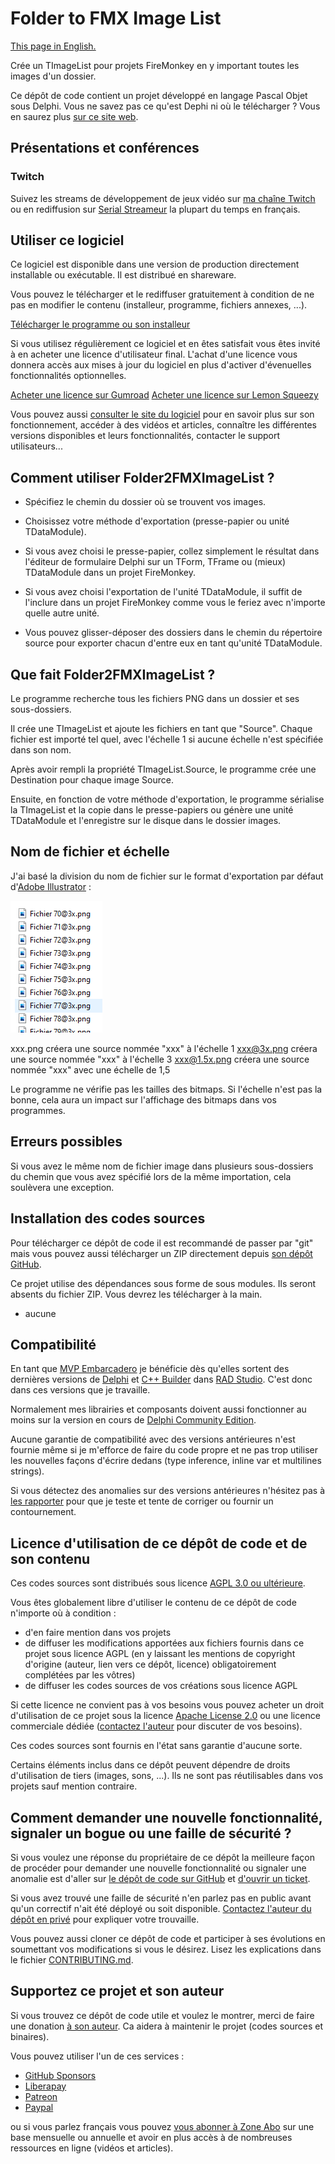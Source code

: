 # Folder to FMX Image List

[This page in English.](README.md)

Crée un TImageList pour projets FireMonkey en y important toutes les images d'un dossier.

Ce dépôt de code contient un projet développé en langage Pascal Objet sous Delphi. Vous ne savez pas ce qu'est Dephi ni où le télécharger ? Vous en saurez plus [sur ce site web](https://delphi-resources.developpeur-pascal.fr/).

## Présentations et conférences

### Twitch

Suivez les streams de développement de jeux vidéo sur [ma chaîne Twitch](https://www.twitch.tv/patrickpremartin) ou en rediffusion sur [Serial Streameur](https://serialstreameur.fr) la plupart du temps en français.

## Utiliser ce logiciel

Ce logiciel est disponible dans une version de production directement installable ou exécutable. Il est distribué en shareware.

Vous pouvez le télécharger et le rediffuser gratuitement à condition de ne pas en modifier le contenu (installeur, programme, fichiers annexes, ...).

[Télécharger le programme ou son installeur](https://olfsoftware.lemonsqueezy.com/checkout/buy/14bc1e25-f5f0-47a2-b698-5a18f7043d8e)

Si vous utilisez régulièrement ce logiciel et en êtes satisfait vous êtes invité à en acheter une licence d'utilisateur final. L'achat d'une licence vous donnera accès aux mises à jour du logiciel en plus d'activer d'évenuelles fonctionnalités optionnelles.

[Acheter une licence sur Gumroad](https://boutique.olfsoftware.fr/l/folder2fmximagelist)
[Acheter une licence sur Lemon Squeezy](https://olfsoftware.lemonsqueezy.com/checkout/buy/648c0390-1f77-419e-9648-e4815de984a1)

Vous pouvez aussi [consulter le site du logiciel](https://folder2fmximagelist.olfsoftware.fr/) pour en savoir plus sur son fonctionnement, accéder à des vidéos et articles, connaître les différentes versions disponibles et leurs fonctionnalités, contacter le support utilisateurs...

## Comment utiliser Folder2FMXImageList ?

* Spécifiez le chemin du dossier où se trouvent vos images.

* Choisissez votre méthode d'exportation (presse-papier ou unité TDataModule).

* Si vous avez choisi le presse-papier, collez simplement le résultat dans l'éditeur de formulaire Delphi sur un TForm, TFrame ou (mieux) TDataModule dans un projet FireMonkey.

* Si vous avez choisi l'exportation de l'unité TDataModule, il suffit de l'inclure dans un projet FireMonkey comme vous le feriez avec n'importe quelle autre unité.

* Vous pouvez glisser-déposer des dossiers dans le chemin du répertoire source pour exporter chacun d'entre eux en tant qu'unité TDataModule.

## Que fait Folder2FMXImageList ?

Le programme recherche tous les fichiers PNG dans un dossier et ses sous-dossiers.

Il crée une TImageList et ajoute les fichiers en tant que "Source". Chaque fichier est importé tel quel, avec l'échelle 1 si aucune échelle n'est spécifiée dans son nom.

Après avoir rempli la propriété TImageList.Source, le programme crée une Destination pour chaque image Source.

Ensuite, en fonction de votre méthode d'exportation, le programme sérialise la TImageList et la copie dans le presse-papiers ou génère une unité TDataModule et l'enregistre sur le disque dans le dossier images.

## Nom de fichier et échelle

J'ai basé la division du nom de fichier sur le format d'exportation par défaut d'[Adobe Illustrator](https://vasur.fr/illustrator) :

![Exemple d'exportation homothétique d'Adobe Illustrator](https://github.com/DeveloppeurPascal/Folder2FMXImageList/raw/main/screen-captures/04-FilesForHomotheticExport.png)

xxx.png créera une source nommée "xxx" à l'échelle 1
xxx@3x.png créera une source nommée "xxx" à l'échelle 3
xxx@1.5x.png créera une source nommée "xxx" avec une échelle de 1,5

Le programme ne vérifie pas les tailles des bitmaps. Si l'échelle n'est pas la bonne, cela aura un impact sur l'affichage des bitmaps dans vos programmes.

## Erreurs possibles

Si vous avez le même nom de fichier image dans plusieurs sous-dossiers du chemin que vous avez spécifié lors de la même importation, cela soulèvera une exception.

## Installation des codes sources

Pour télécharger ce dépôt de code il est recommandé de passer par "git" mais vous pouvez aussi télécharger un ZIP directement depuis [son dépôt GitHub](https://github.com/DeveloppeurPascal/Folder2FMXImageList).

Ce projet utilise des dépendances sous forme de sous modules. Ils seront absents du fichier ZIP. Vous devrez les télécharger à la main.

* aucune

## Compatibilité

En tant que [MVP Embarcadero](https://www.embarcadero.com/resources/partners/mvp-directory) je bénéficie dès qu'elles sortent des dernières versions de [Delphi](https://www.embarcadero.com/products/delphi) et [C++ Builder](https://www.embarcadero.com/products/cbuilder) dans [RAD Studio](https://www.embarcadero.com/products/rad-studio). C'est donc dans ces versions que je travaille.

Normalement mes librairies et composants doivent aussi fonctionner au moins sur la version en cours de [Delphi Community Edition](https://www.embarcadero.com/products/delphi/starter).

Aucune garantie de compatibilité avec des versions antérieures n'est fournie même si je m'efforce de faire du code propre et ne pas trop utiliser les nouvelles façons d'écrire dedans (type inference, inline var et multilines strings).

Si vous détectez des anomalies sur des versions antérieures n'hésitez pas à [les rapporter](https://github.com/DeveloppeurPascal/Folder2FMXImageList/issues) pour que je teste et tente de corriger ou fournir un contournement.

## Licence d'utilisation de ce dépôt de code et de son contenu

Ces codes sources sont distribués sous licence [AGPL 3.0 ou ultérieure](https://choosealicense.com/licenses/agpl-3.0/).

Vous êtes globalement libre d'utiliser le contenu de ce dépôt de code n'importe où à condition :
* d'en faire mention dans vos projets
* de diffuser les modifications apportées aux fichiers fournis dans ce projet sous licence AGPL (en y laissant les mentions de copyright d'origine (auteur, lien vers ce dépôt, licence) obligatoirement complétées par les vôtres)
* de diffuser les codes sources de vos créations sous licence AGPL

Si cette licence ne convient pas à vos besoins vous pouvez acheter un droit d'utilisation de ce projet sous la licence [Apache License 2.0](https://choosealicense.com/licenses/apache-2.0/) ou une licence commerciale dédiée ([contactez l'auteur](https://developpeur-pascal.fr/nous-contacter.php) pour discuter de vos besoins).

Ces codes sources sont fournis en l'état sans garantie d'aucune sorte.

Certains éléments inclus dans ce dépôt peuvent dépendre de droits d'utilisation de tiers (images, sons, ...). Ils ne sont pas réutilisables dans vos projets sauf mention contraire.

## Comment demander une nouvelle fonctionnalité, signaler un bogue ou une faille de sécurité ?

Si vous voulez une réponse du propriétaire de ce dépôt la meilleure façon de procéder pour demander une nouvelle fonctionnalité ou signaler une anomalie est d'aller sur [le dépôt de code sur GitHub](https://github.com/DeveloppeurPascal/Folder2FMXImageList) et [d'ouvrir un ticket](https://github.com/DeveloppeurPascal/Folder2FMXImageList/issues).

Si vous avez trouvé une faille de sécurité n'en parlez pas en public avant qu'un correctif n'ait été déployé ou soit disponible. [Contactez l'auteur du dépôt en privé](https://developpeur-pascal.fr/nous-contacter.php) pour expliquer votre trouvaille.

Vous pouvez aussi cloner ce dépôt de code et participer à ses évolutions en soumettant vos modifications si vous le désirez. Lisez les explications dans le fichier [CONTRIBUTING.md](CONTRIBUTING.md).

## Supportez ce projet et son auteur

Si vous trouvez ce dépôt de code utile et voulez le montrer, merci de faire une donation [à son auteur](https://github.com/DeveloppeurPascal). Ca aidera à maintenir le projet (codes sources et binaires).

Vous pouvez utiliser l'un de ces services :

* [GitHub Sponsors](https://github.com/sponsors/DeveloppeurPascal)
* [Liberapay](https://liberapay.com/PatrickPremartin)
* [Patreon](https://www.patreon.com/patrickpremartin)
* [Paypal](https://www.paypal.com/paypalme/patrickpremartin)

ou si vous parlez français vous pouvez [vous abonner à Zone Abo](https://zone-abo.fr/nos-abonnements.php) sur une base mensuelle ou annuelle et avoir en plus accès à de nombreuses ressources en ligne (vidéos et articles).
